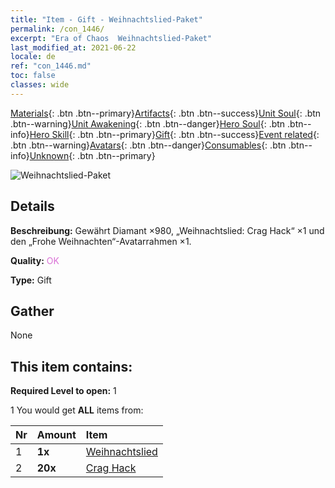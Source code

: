 ```yaml
---
title: "Item - Gift - Weihnachtslied-Paket"
permalink: /con_1446/
excerpt: "Era of Chaos  Weihnachtslied-Paket"
last_modified_at: 2021-06-22
locale: de
ref: "con_1446.md"
toc: false
classes: wide
---
```

 [Materials](/ItemsDE/){: .btn .btn--primary}[Artifacts](/ItemsDE/Artifacts/){: .btn .btn--success}[Unit Soul](/ItemsDE/UnitSoul/){: .btn .btn--warning}[Unit Awakening](/ItemsDE/UnitAwakening/){: .btn .btn--danger}[Hero Soul](/ItemsDE/HeroSoul/){: .btn .btn--info}[Hero Skill](/ItemsDE/HeroSkill/){: .btn .btn--primary}[Gift](/ItemsDE/Gift/){: .btn .btn--success}[Event related](/ItemsDE/Events/){: .btn .btn--warning}[Avatars](/ItemsDE/Avatars/){: .btn .btn--danger}[Consumables](/ItemsDE/Consumables/){: .btn .btn--info}[Unknown](/ItemsDE/Unknown/){: .btn .btn--primary}

 ![Weihnachtslied-Paket](/images/t/i_907060.png)

## Details
 **Beschreibung:** Gewährt Diamant ×980, „Weihnachtslied: Crag Hack“ ×1 und den „Frohe Weihnachten“-Avatarrahmen ×1.

 **Quality:** <span style="color: #DA70D6">OK</span>

 **Type:** Gift

## Gather

  None

## This item contains:

 **Required Level to open:** 1

 1 You would get **ALL** items  from:

  | Nr | Amount |     Item    |
  |:---|:-------|:------------|
  | 1 |  **1x** | [Weihnachtslied](/ItemsDE/con_1058/) |  | 
  | 2 |  **20x** | [Crag Hack](/ItemsDE/her_375/) |  | 
